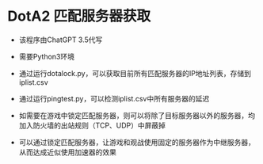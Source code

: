 # DotA2 匹配服务器获取
- 该程序由ChatGPT 3.5代写
- 需要Python3环境
- 通过运行dotalock.py，可以获取目前所有匹配服务器的IP地址列表，存储到iplist.csv
- 通过运行pingtest.py，可以检测iplist.csv中所有服务器的延迟

- 如需要在游戏中锁定匹配服务器，则可以将除了目标服务器以外的服务器，均加入防火墙的出站规则（TCP、UDP）中屏蔽掉
- 可以通过锁定匹配服务器，让游戏和观战使用固定的服务器作为中继服务器，从而达成近似使用加速器的效果

